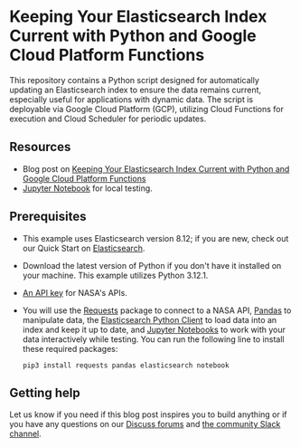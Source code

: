 # Keeping Your Elasticsearch Index Current with Python and Google Cloud Platform Functions

This repository contains a Python script designed for automatically updating an Elasticsearch index to ensure the data remains current, especially useful for applications with dynamic data. The script is deployable via Google Cloud Platform (GCP), utilizing Cloud Functions for execution and Cloud Scheduler for periodic updates. 

## Resources
* Blog post on [Keeping Your Elasticsearch Index Current with Python and Google Cloud Platform Functions](https://www.elastic.co/search-labs/blog/articles/keeping-your-elasticsearch-index-current-with-python-and-google-cloud-platform-functions)
* [Jupyter Notebook](https://github.com/elastic/elasticsearch-labs/blob/main/supporting-blog-content/keeping-your-index-current/local_testing.ipynb) for local testing.


## Prerequisites

* This example uses Elasticsearch version 8.12; if you are new, check out our Quick Start on [Elasticsearch](https://www.elastic.co/guide/en/elasticsearch/reference/current/getting-started.html).
* Download the latest version of Python if you don't have it installed on your machine. This example utilizes Python 3.12.1.
* [An API key](https://api.nasa.gov/) for NASA's APIs.
* You will use the [Requests](https://requests.readthedocs.io/en/latest/) package to connect to a NASA API, [Pandas](https://pandas.pydata.org/) to manipulate data, the [Elasticsearch Python Client](https://www.elastic.co/guide/en/elasticsearch/client/python-api/current/getting-started-python.html) to load data into an index and keep it up to date, and [Jupyter Notebooks](https://docs.jupyter.org/en/latest/) to work with your data interactively while testing. You can run the following line to install these required packages:

    ```
    pip3 install requests pandas elasticsearch notebook
    ```

## Getting help

Let us know if you need if this blog post inspires you to build anything or if you have any questions on our [Discuss forums](https://discuss.elastic.co/) and [the community Slack channel](https://communityinviter.com/apps/elasticstack/elastic-community).
